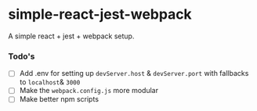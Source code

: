# simple-react-jest-webpack
A simple react + jest + webpack setup.

### Todo's
- [ ] Add .env for setting up `devServer.host` & `devServer.port` with fallbacks to `localhost`& `3000`
- [ ] Make the `webpack.config.js` more modular
- [ ] Make better npm scripts
